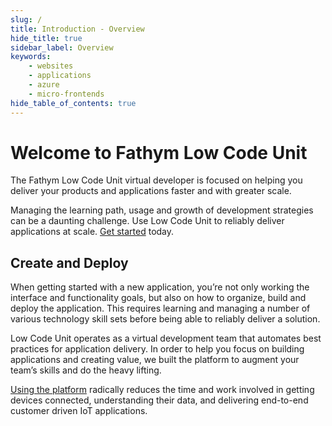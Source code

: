 ```yaml
---
slug: /
title: Introduction - Overview
hide_title: true
sidebar_label: Overview
keywords:
    - websites
    - applications
    - azure
    - micro-frontends
hide_table_of_contents: true
---
```


# Welcome to Fathym Low Code Unit

The Fathym Low Code Unit virtual developer is focused on helping you deliver your products and applications faster and with greater scale.

Managing the learning path, usage and growth of development strategies can be a daunting challenge. Use Low Code Unit to reliably deliver applications at scale. [Get started](https://www.lowcodeunit.com/dashboard) today.
 
<!--![Low Code Unit Diagram](/img/lowcodeunit-diagram.png) -->

## Create and Deploy

When getting started with a new application, you’re not only working the interface and functionality goals, but also on how to organize, build and deploy the application. This requires learning and managing a number of various technology skill sets before being able to reliably deliver a solution.

Low Code Unit operates as a virtual development team that automates best practices for application delivery.  In order to help you focus on building applications and creating value, we built the platform to augment your team’s skills and do the heavy lifting.

[Using the platform](https://www.lowcodeunit.com/dashboard) radically reduces the time and work involved in getting devices connected, understanding their data, and delivering end-to-end customer driven IoT applications.
